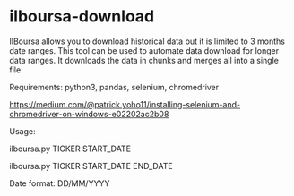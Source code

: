 # ilboursa-download

IlBoursa allows you to download historical data but it is limited to 3 months date ranges.
This tool can be used to automate data download for longer data ranges.
It downloads the data in chunks and merges all into a single file.

Requirements: python3, pandas, selenium, chromedriver

https://medium.com/@patrick.yoho11/installing-selenium-and-chromedriver-on-windows-e02202ac2b08

Usage:

ilboursa.py TICKER START_DATE

ilboursa.py TICKER START_DATE END_DATE

Date format: DD/MM/YYYY
